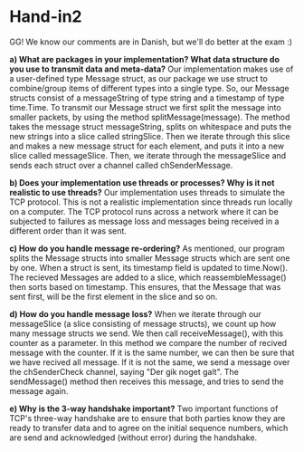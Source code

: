 # Hand-in2

GG! We know our comments are in Danish, but we'll do better at the exam :)

**a) What are packages in your implementation? What data structure do you use to transmit data and meta-data?**
Our implementation makes use of a user-defined type Message struct, as our package we use struct to combine/group items of different types into a single type. So, our Message structs consist of a messageString of type string and a timestamp of type time.Time. To transmit our Message struct we first split the message into smaller packets, by using the method splitMessage(message). The method takes the message struct messageString, splits on whitespace and puts the new strings into a slice called stringSlice. Then we iterate through this slice and makes a new message struct for each element, and puts it into a new slice called messageSlice. Then, we iterate through the messageSlice and sends each struct over a channel called chSenderMessage. 

**b) Does your implementation use threads or processes? Why is it not realistic to use threads?**
Our implementation uses threads to simulate the TCP protocol. This is not a realistic implementation since threads run locally on a computer. The TCP protocol runs across a network where it can be subjected to failures as message loss and messages being received in a different order than it was sent.


**c) How do you handle message re-ordering?**
As mentioned, our program splits the Message structs into smaller Message structs which are sent one by one. When a struct is sent, its timestamp field is updated to time.Now(). The recieved Messages are added to a slice, which reassembleMessage() then sorts based on timestamp. This ensures, that the Message that was sent first, will be the first element in the slice and so on.


**d) How do you handle message loss?**
When we iterate through our messageSlice (a slice consisting of message structs), we count up how many message structs we send. We then call receiveMessage(), with this counter as a parameter. In this method we compare the number of recived message with the counter. If it is the same number, we can then be sure that we have recived all message. If it is not the same, we send a message over the chSenderCheck channel, saying "Der gik noget galt". The sendMessage() method then receives this message, and tries to send the message again.


**e) Why is the 3-way handshake important?**
Two important functions of TCP's three-way handshake are to ensure that both parties know they are ready to transfer data and to agree on the initial sequence numbers, which are send and acknowledged (without error) during the handshake.


